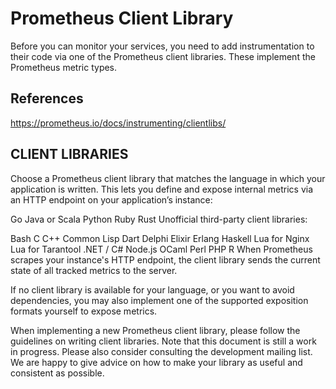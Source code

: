 # Prometheus Client Library

Before you can monitor your services, you need to add instrumentation to their code via one of the Prometheus client libraries. These implement the Prometheus metric types.

## References

<https://prometheus.io/docs/instrumenting/clientlibs/>

## CLIENT LIBRARIES

Choose a Prometheus client library that matches the language in which your application is written. This lets you define and expose internal metrics via an HTTP endpoint on your application’s instance:

Go
Java or Scala
Python
Ruby
Rust
Unofficial third-party client libraries:

Bash
C
C++
Common Lisp
Dart
Delphi
Elixir
Erlang
Haskell
Lua for Nginx
Lua for Tarantool
.NET / C#
Node.js
OCaml
Perl
PHP
R
When Prometheus scrapes your instance's HTTP endpoint, the client library sends the current state of all tracked metrics to the server.

If no client library is available for your language, or you want to avoid dependencies, you may also implement one of the supported exposition formats yourself to expose metrics.

When implementing a new Prometheus client library, please follow the guidelines on writing client libraries. Note that this document is still a work in progress. Please also consider consulting the development mailing list. We are happy to give advice on how to make your library as useful and consistent as possible.
